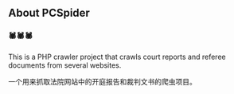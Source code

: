 
## About PCSpider 

### 🕷️🕷️🕷️

This is a PHP crawler project that crawls court reports and referee documents from several websites.

一个用来抓取法院网站中的开庭报告和裁判文书的爬虫项目。
